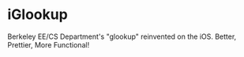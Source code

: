 iGlookup
========

Berkeley EE/CS Department's "glookup" reinvented on the iOS. Better, Prettier, More Functional!
